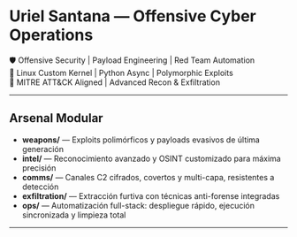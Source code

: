 # Uriel Santana — Offensive Cyber Operations

🛡️ Offensive Security | Payload Engineering | Red Team Automation  
🐧 Linux Custom Kernel | Python Async | Polymorphic Exploits  
🚀 MITRE ATT&CK Aligned | Advanced Recon & Exfiltration  

---

## Arsenal Modular

- **weapons/** — Exploits polimórficos y payloads evasivos de última generación  
- **intel/** — Reconocimiento avanzado y OSINT customizado para máxima precisión  
- **comms/** — Canales C2 cifrados, covertos y multi-capa, resistentes a detección  
- **exfiltration/** — Extracción furtiva con técnicas anti-forense integradas  
- **ops/** — Automatización full-stack: despliegue rápido, ejecución sincronizada y limpieza total  

---

